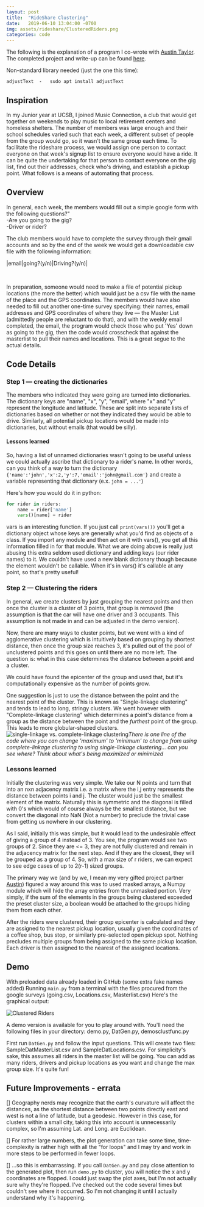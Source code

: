 ```yaml
---
layout: post
title:  "RideShare Clustering"
date:   2019-06-10 13:04:00 -0700
img: assets/rideshare/ClusteredRiders.png
categories: code
---
```


The following is the explanation of a program I co-wrote with [Austin Taylor][AHTaylor]. The completed project and write-up can be found [here][Rideshare].

Non-standard library needed (just the one this time):

	adjustText	-	sudo apt install adjustText


## Inspiration

In my Junior year at UCSB, I joined Music Connection, a club that would get together on weekends to play music to local retirement centers and homeless shelters. The number of members was large enough and their school schedules varied such that each week, a different subset of people from the group would go, so it wasn't the same group each time. To facilitate the rideshare process, we would assign one person to contact everyone on that week's signup list to ensure everyone would have a ride. It can be quite the undertaking for that person to contact everyone on the gig list, find out their addresses, check who's driving, and establish a pickup point. What follows is a means of automating that process.

## Overview

In general, each week, the members would fill out a simple google form with the following questions?"<br>
-Are you going to the gig?<br>
-Driver or rider?

The club members would have to complete the survey through their gmail accounts and so by the end of the week we would get a downloadable csv file with the following information:

|email|going?(y/n)|Driving?(y/n)|<br>

<br>

In preparation, someone would need to make a file of potential pickup locations (the more the better) which would just be a csv file with the name of the place and the GPS coordinates. The members would have also needed to fill out another one-time survey specifying: their names, email addresses and GPS coordinates of where they live &mdash; the Master List (admittedly people are reluctant to do that), and with the weekly email completed, the email, the program would check those who put 'Yes' down as going to the gig, then the code would crosscheck that against the masterlist to pull their names and locations. This is a great segue to the actual details.

## Code Details

### Step 1 &mdash; creating the dictionaries

The members who indicated they were going are turned into dictionaries. The dictionary keys are "name", "x", "y", "email", where "x" and "y" represent the longitude and latitude. These are split into separate lists of dictionaries based on whether or not they indicated they would be able to drive. Similarly, all potential pickup locations would be made into dictionaries, but without emails (that would be silly).

#### Lessons learned

So, having a list of unnamed dictionaries wasn't going to be useful unless we could actually ascribe that dictionary to a rider's name. In other words, can you think of a way to turn the dictionary `{'name':'john','x':2,'y':7,'email':'john@gmail.com'}` and create a variable representing that dictionary (e.x. `john = ...'`)

Here's how you would do it in python:
```python
for rider in riders:
	name = rider['name']
	vars()[name] = rider
```
vars is an interesting function. If you just call `print(vars())` you'll get a dictionary object whose keys are generally what you'd find as objects of a class. If you import any module and then act on it with vars(), you get all this information filled in for that module. What we are doing above is really just abusing this extra seldom used dictionary and adding keys (our rider names) to it. We couldn't have used a new blank dictionary though because the element wouldn't be callable. When it's in vars() it's callable at any point, so that's pretty useful!

### Step 2 &mdash; Clustering the riders

In general, we create clusters by just grouping the nearest points and then once the cluster is a cluster of 3 points, that group is removed (the assumption is that the car will have one driver and 3 occupants. This assumption is not made in and can be adjusted in the demo version).


Now, there are many ways to cluster points, but we went with a kind of agglomerative clustering which is intuitively based on grouping by shortest distance, then once the group size reaches 3, it's pulled out of the pool of unclustered points and this goes on until there are no more left. The question is: what in this case determines the distance between a point and a cluster.

We could have found the epicenter of the group and used that, but it's computationally expensive as the number of points grow.

One suggestion is just to use the distance between the point and the nearest point of the cluster. This is known as "Single-linkage clustering" and tends to lead to long, stringy clusters. We went however with "Complete-linkage clustering" which determines a point's distance from a group as the distance between the point and the *furthest* point of the group. This leads to more globular-shaped clusters.
![single-linkage vs. complete-linkage clustering]({{site.baseurl}}/assets/rideshare/single-complete-clustering.png)*There is one line of the code where you can change 'maximum' to 'minimum' to change from using complete-linkage clustering to using single-linkage clustering... can you see where? Think about what's being maximized or minimized*

### Lessons learned
Initially the clustering was very simple. We take our N points and turn that into an nxn adjacency matrix i.e. a matrix where the i,j entry represents the distance between points i and j. The cluster would just be the smallest element of the matrix. Naturally this is symmetric and the diagonal is filled with 0's which would of course always be the smallest distance, but we convert the diagonal into NaN (Not a number) to preclude the trivial case from getting us nowhere in our clustering. 

As I said, initially this was simple, but it would lead to the undesirable effect of giving a group of 4 instead of 3. You see, the program would see two groups of 2. Since they are <= 3, they are not fully clustered and remain in the adjacency matrix for the next step. And if they are the closest, they will be grouped as a group of 4. So, with a max size of r riders, we can expect to see edge cases of up to 2(r-1) sized groups.

The primary way we (and by we, I mean my very gifted project partner [Austin][AHTaylor]) figured a way around this was to used masked arrays, a Numpy module which will hide the array entries from the unmasked portion. Very simply, if the sum of the elements in the groups being clustered exceeded the preset cluster size, a boolean would be attached to the groups hiding them from each other.

After the riders were clustered, their group epicenter is calculated and they are assigned to the nearest pickup location, usually given the coordinates of a coffee shop, bus stop, or similarly pre-selected open pickup spot. Nothing precludes multiple groups from being assigned to the same pickup location. Each driver is then assigned to the nearest of the assigned locations.

## Demo ##
With preloaded data already loaded in GitHub (some extra fake names added) Running `main.py` from a terminal with the files procured from the google surveys (going.csv, Locations.csv, Masterlist.csv) Here's the graphical output:

![Clustered Riders]({{site.baseurl}}/assets/rideshare/ClusteredRiders.png)

A demo version is available for you to play around with. You'll need the following files in your directory: demo.py, DatGen.py, demosclustfunc.py

First run `DatGen.py` and follow the input questions. This will create two files: SampleDatMasterList.csv and SampleDatLocations.csv. For simplicity's sake, this assumes all riders in the master list will be going. You can add as many riders, drivers and pickup locations as you want and change the max group size. It's quite fun!

## Future Improvements - errata ##
[] Geography nerds may recognize that the earth's curvature will affect the distances, as the shortest distance between two points directly east and west is not a line of latitude, but a geodesic. However in this case, for clusters within a small city, taking this into account is unnecessarily complex, so I'm assuming Lat. and Long. are Euclidean.

[] For rather large numbers, the plot generation can take some time, time-complexity is rather high with all the "for loops" and I may try and work in more steps to be performed in fewer loops.

[] ...so this is embarrassing. If you call `DatGen.py` and pay close attention to the generated plot, then run `demo.py` to cluster, you will notice the x and y coordinates are flopped. I could just swap the plot axes, but I'm not actually sure why they're flopped. I've checked out the code several times but couldn't see where it occurred. So I'm not changing it until I actually understand why it's happening.

[AHTaylor]: https://github.com/AHTaylor
[Rideshare]: https://github.com/Tclack88/RideshareClustering/tree/master/RideShareClustering_Project
